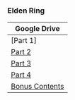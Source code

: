 ### **Elden Ring**

| Google Drive |
|--------------|
| [Part 1] |
| [Part 2](https://docs.google.com/uc?id=11mbF1tZp4PqbslwSgkva2rzptzefLsPR) | 
| [Part 3](https://docs.google.com/uc?id=1a1ScldEVyiXtyblFNu-SYW3OO452fq4l) |
| [Part 4](https://docs.google.com/uc?id=1G_ITTo8I2gUFBc53bKCb0QTXNLoM1QhG) |
| [Bonus Contents](https://docs.google.com/uc?id=12iOxIZ3SVAN2Wnt8ORpbM6HtpOtQpDRT) |
